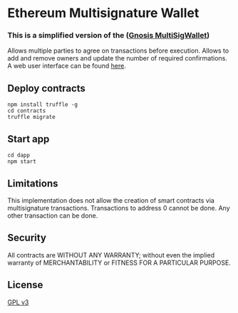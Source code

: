 Ethereum Multisignature Wallet
===================

### This is a simplified version of the ([Gnosis MultiSigWallet](https://github.com/gnosis/MultiSigWallet))

Allows multiple parties to agree on transactions before execution. Allows to add and remove owners and update the number of required confirmations. A web user interface can be found [here](/dapp).

Deploy contracts
-------------
```
npm install truffle -g
cd contracts
truffle migrate
```

Start app
-------------
```
cd dapp
npm start
```

Limitations
-------------
This implementation does not allow the creation of smart contracts via multisignature transactions.
Transactions to address 0 cannot be done. Any other transaction can be done.

Security
-------------
All contracts are WITHOUT ANY WARRANTY; without even the implied warranty of MERCHANTABILITY or FITNESS FOR A PARTICULAR PURPOSE.

License
-------------
[GPL v3](https://www.gnu.org/licenses/gpl-3.0.txt)
